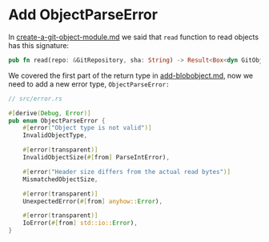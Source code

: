 # Add ObjectParseError

In [create-a-git-object-module.md](create-a-git-object-module.md "mention") we said that `read` function to read objects has this signature:

```rust
pub fn read(repo: &GitRepository, sha: String) -> Result<Box<dyn GitObject>, ObjectParseError> {
```

We covered the first part of the return type in [add-blobobject.md](add-blobobject.md "mention"), now we need to add a new error type, `ObjectParseError:`

```rust
// src/error.rs

#[derive(Debug, Error)]
pub enum ObjectParseError {
    #[error("Object type is not valid")]
    InvalidObjectType,

    #[error(transparent)]
    InvalidObjectSize(#[from] ParseIntError),

    #[error("Header size differs from the actual read bytes")]
    MismatchedObjectSize,

    #[error(transparent)]
    UnexpectedError(#[from] anyhow::Error),

    #[error(transparent)]
    IoError(#[from] std::io::Error),
}
```

